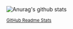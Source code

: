 ![Anurag's github stats](https://github-readme-stats.vercel.app/api?username=rfearing&count_private=true&show_icons=true&theme=vue-dark)

<sub>[GitHub Readme Stats](https://github.com/anuraghazra/github-readme-stats)</sub>
